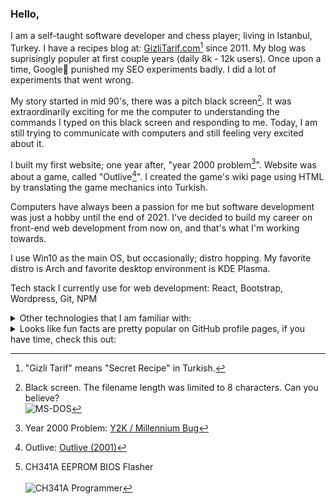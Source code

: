 
### Hello,

I am a self-taught software developer and chess player; living in Istanbul, Turkey. I have a recipes blog at: [GizliTarif.com](https://www.gizlitarif.com)[^1] since 2011.
My blog was suprisingly populer at first couple years (daily 8k - 12k users). Once upon a time, Google🤖 punished my SEO experiments badly. I did a lot of experiments that went wrong.

My story started in mid 90's, there was a pitch black screen[^2]. It was extraordinarily exciting for me the computer to understanding the commands I typed on this black screen and responding to me. Today, I am still trying to communicate with computers and still feeling very excited about it.

I built my first website; one year after, "year 2000 problem[^3]". Website was about a game, called "Outlive[^4]". I created the game's wiki page using HTML by translating the game mechanics into Turkish.

Computers have always been a passion for me but software development was just a hobby until the end of 2021. I've decided to build my career on front-end web development from now on, and that's what I'm working towards.

I use Win10 as the main OS, but occasionally; distro hopping. My favorite distro is Arch and favorite desktop environment is KDE Plasma.

Tech stack I currently use for web development: React, Bootstrap, Wordpress, Git, NPM

<details>
<summary>Other technologies that I am familiar with:</summary>
Tailwind, SCSS, Phyton, PHP, Dart (Flutter), Gulp, AdSense, Google Ads (AdWords), Hosting & Domain, VPS/VDS, Plesk, Cpanel, SEO.
</details>

<details>
<summary>Looks like fun facts are pretty popular on GitHub profile pages, if you have time, check this out:</summary>

In 2001, I updated the BIOS of my computer's motherboard with another brand's motherboard, and the computer did not turn on (POST) again until it was sent for service. The service almost charged me for a new motherboard and reprogrammed the BIOS chip with an external device. Lesson learned? Let's see.

In 2009, I overclocked my laptop's video card via BIOS, causing it to overheat and break beyond repair. Lesson learned? Let's see.

In 2019, I tried to overclock the newly purchased desktop computer's GeForce GTX 1050 TI graphics card by editing its BIOS and writing it to the chip. However, I corrupted the voltage values of the chip, causing the video card to be inoperable with any motherboard. Lesson learned? Let's see.

I remembered what happened to me in 2001, and in 2019, I had an idea that there might be devices on the market that could write chips externally. I googled a few questions, read some articles, and found a device[^5] that I bought. Although it might have worked in theory, I had no idea what I was doing. I also asked a few questions on YouTube and watched videos. Then I found the original BIOS of my video card on the internet, downloaded it, and plugged this newly purchased device into another working computer. I used the original BIOS file and the device to reprogram the chip with information I had learned from YouTube videos 15 minutes earlier. 🎉Hooray!🎉 My GPU started working again.

At first glance, people may think that I haven't learned a lesson from these experiences because I will break things again, right? Or at least the lesson that I learned is "you shouldn't break things you don't know about by playing with curiosity." Wrong!

These were exciting things for me to learn. A little detail that I learned from the service disaster that happened to me in 2001 turned into a miracle 18 years later. Break things, build things, repeat. That's the lesson for me...
</details>

[^1]: "Gizli Tarif" means "Secret Recipe" in Turkish.
[^2]: Black screen. The filename length was limited to 8 characters. Can you believe?
\
![MS-DOS](https://user-images.githubusercontent.com/6636688/184540115-df496264-2e02-4341-8f1d-c5edcc826a66.png)
[^3]: Year 2000 Problem: [Y2K / Millennium Bug](https://en.wikipedia.org/wiki/Year_2000_problem)
[^4]: Outlive: [Outlive (2001)](https://en.wikipedia.org/wiki/Outlive)
[^5]: CH341A EEPROM BIOS Flasher  
\
![CH341A Programmer](https://user-images.githubusercontent.com/6636688/184550630-e2a716df-98ce-49c4-aadc-d2d1a148a009.jpg)


